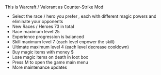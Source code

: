 This is Warcraft / Valorant as Counter-Strike Mod 
- Select the race / hero you prefer , each with different magic powers and eliminate your opponents
- New Races / Heroes 73 in total 
- Race maximum level 25
- Experience progression is balanced   
- Skill maximum level 7 (each level enpower the skill) 
- Ultimate maximum level 4 (each level decrease cooldown)
- Buy magic items with money $
- Lose magic items on death in loot box
- Press M to open the game main menu
- More maintenance updates


